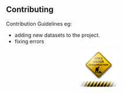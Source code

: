## Contributing 

Contribution Guidelines eg:
 - adding new datasets to the project.
 - fixing errors  


<p align="center">
  <img src="../assets/content_Under-Construction-Free-Download-PNG.png" alt="In development" width="120"/>
</p>

